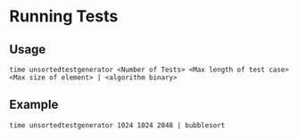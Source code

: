Running Tests
=============

Usage
-----

	time unsortedtestgenerator <Number of Tests> <Max length of test case> <Max size of element> | <algorithm binary>

Example
-------

	time unsortedtestgenerator 1024 1024 2048 | bubblesort
